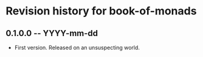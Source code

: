 # Revision history for book-of-monads

## 0.1.0.0 -- YYYY-mm-dd

* First version. Released on an unsuspecting world.
